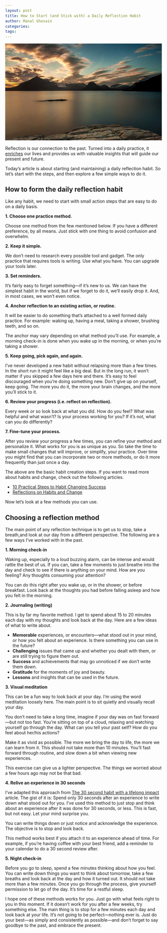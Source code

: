 ```yaml
---
layout: post
title: How to Start (and Stick with) a Daily Reflection Habit
author: Manal Ghosain
categories:
tags:
---
```


![Sunset](/images/sunset-meditation.jpg)

Reflection is our connection to the past. Turned into a daily practice, it [enriches](/reflect/) our lives and provides us with valuable insights that will guide our present and future.

Today’s article is about starting (and maintaining) a daily reflection habit. So let’s start with the steps, and then explore a few simple ways to do it.

## How to form the daily reflection habit

Like any habit, we need to start with small action steps that are easy to do on a daily basis.

**1. Choose one practice method.**

Choose one method from the few mentioned below. If you have a different preference, by all means. Just stick with one thing to avoid confusion and overwhelm.

**2. Keep it simple.**

We don’t need to research every possible tool and gadget. The only practice that requires tools is writing. Use what you have. You can upgrade your tools later.

**3. Set reminders.** 

It’s fairly easy to forget something—if it’s new to us. We can have the simplest habit in the world, but if we forget to do it, we’ll easily drop it. And, in most cases, we won’t even notice.

**4. Anchor reflection to an existing action, or routine.**

It will be easier to do something that’s attached to a well formed daily practice. For example: waking up, having a meal, taking a shower, brushing teeth, and so on.

The anchor may vary depending on what method you’ll use. For example, a morning check-in is done when you wake up in the morning, or when you’re taking a shower.

**5. Keep going, pick again, and again.**

I’ve never developed a new habit without relapsing more than a few times. In the short run it might feel like a big deal. But in the long run, it won’t matter if you skipped a few days here and there. It’s easy to feel discouraged when you’re doing something new. Don’t give up on yourself, keep going. The more you do it, the more your brain changes, and the more you’ll stick to it.

**6. Review your progress (i.e. reflect on reflection).**

Every week or so look back at what you did. How do you feel? What was helpful and what wasn’t? Is your process working for you? If it’s not, what can you do differently?

**7. Fine-tune your process.**

After you review your progress a few times, you can refine your method and personalize it. What works for you is as unique as you. So take the time to make small changes that will improve, or simplify, your practice. Over time you might find that you can incorporate two or more methods, or do it more frequently than just once a day.

The above are the basic habit creation steps. If you want to read more about habits and change, check out the following articles.

- [10 Practical Steps to Habit Changing Success](/10-practical-steps-to-habit-changing-success/)
- [Reflections on Habits and Change](/habits-and-change/)

Now let’s look at a few methods you can use.

## Choosing a reflection method

The main point of any reflection technique is to get us to stop, take a breath,and look at our day from a different perspective. The following are a few ways I’ve worked with in the past.

**1. Morning check-in**

Waking up, especially to a loud buzzing alarm, can be intense and would rattle the best of us. If you can, take a few moments to just breathe into the day and check to see if there is anything on your mind. How are you feeling? Any thoughts consuming your attention? 

You can do this right after you wake up, or in the shower, or before breakfast. Look back at the thoughts you had before falling asleep and how you felt in the morning.

**2. Journaling (writing)**

This is by far my favorite method. I get to spend about 15 to 20 minutes each day with my thoughts and look back at the day. Here are a few ideas of what to write about.

- **Memorable** experiences, or encounters—what stood out in your mind, or how you felt about an experience. Is there something you can use in the future?
- **Challenging** issues that came up and whether you dealt with them, or are still trying to figure them out.
- **Success** and achievements that may go unnoticed if we don’t write them down.
- **Gratitude** for the moments of joy and beauty.
- **Lessons** and insights that can be used in the future.

**3. Visual meditation**

This can be a fun way to look back at your day. I’m using the word meditation loosely here. The main point is to sit quietly and visually recall your day.

You don’t need to take a long time, imagine if your day was on fast forward—but not too fast. You’re sitting on top of a cloud, relaxing and watching yourself go through the day. What can you tell your past self? How do you feel about her/his actions?

Make it as vivid as possible. The more we bring the day to life, the more we can learn from it. This should not take more than 10 minutes. You’ll fast forward through routine, and slow down a bit when viewing new experiences. 

This exercise can give us a lighter perspective. The things we worried about a few hours ago may not be that bad. 

**4. Relive an experience in 30 seconds**

I’ve adapted this approach from [The 30 second habit with a lifelong impact](https://medium.com/swlh/the-30-second-habit-with-a-lifelong-impact-2c3f948ead98#.blz2b9yk7/) article. The gist of it is: Spend only 30 seconds after an experience to write down what stood out for you. I’ve used this method to just stop and think about an experience after it was done for 30 seconds, or less. This is fast, but not easy. Let your mind surprise you.

You can write things down or just notice and acknowledge the experience. The objective is to stop and look back.

This method works best if you attach it to an experience ahead of time. For example, if you’re having coffee with your best friend, add a reminder to your calendar to do a 30 second review after.

**5. Night check-in**

Before you go to sleep, spend a few minutes thinking about how you feel. You can write down things you want to think about tomorrow, take a few breaths and look back at the day and how it turned out. It should not take more than a few minutes. Once you go through the process, give yourself permission to let go of the day. It’s time for a restful sleep.

I hope one of these methods works for you. Just go with what feels right to you in this moment. If it doesn’t work for you after a few weeks, try something else. The main thing is to stop for a few minutes each day and look back at your life. It’s not going to be perfect—nothing ever is. Just do your best—as simply and consistently as possible—and don’t forget to say goodbye to the past, and embrace the present.